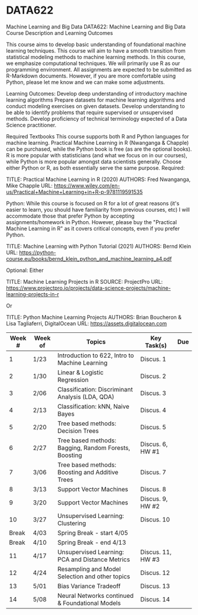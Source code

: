 # DATA622
Machine Learning and Big Data
DATA622: Machine Learning and Big Data
Course Description and Learning Outcomes

This course aims to develop basic understanding of foundational machine learning techniques. This course will aim to have a smooth transition from statistical modeling methods to machine learning methods. In this course, we emphasize computational techniques. We will primarily use R as our programming environment. All assignments are expected to be submitted as R-Markdown documents.  However, if you are more comfortable using Python, please let me know and we can make some adjustments. 

Learning Outcomes:
Develop deep understanding of introductory machine learning algorithms
Prepare datasets for machine learning algorithms and conduct modeling exercises on given datasets.
Develop understanding to be able to identify problems that require supervised or unsupervised methods.
Develop proficiency of technical terminology expected of a Data Science practitioner.

Required Textbooks
This course supports both R and Python languages for machine learning. Practical Machine Learning in R (Nwanganga & Chapple) can be purchased, while the Python book is free (as are the optional books).
R is more popular with statisticians (and what we focus on in our courses), while Python is more popular amongst data scientists generally. Choose either Python or R, as both essentially serve the same purpose. 
Required:

TITLE: Practical Machine Learning in R (2020)
AUTHORS: Fred Nwanganga, Mike Chapple
URL: https://www.wiley.com/en-us/Practical+Machine+Learning+in+R-p-9781119591535

Python:	While this course is focused on R for a lot of great reasons (it's easier to learn, you should have familiarity from previous courses, etc) I will accommodate those that prefer Python by accepting assignments/homework in Python. However, please buy the "Practical Machine Learning in R" as it covers critical concepts, even if you prefer Python.

TITLE: Machine Learning with Python Tutorial (2021)
AUTHORS: Bernd Klein
URL: https://python-course.eu/books/bernd_klein_python_and_machine_learning_a4.pdf

Optional:
Either	 

TITLE: Machine Learning Projects in R
SOURCE: ProjectPro
URL: https://www.projectpro.io/projects/data-science-projects/machine-learning-projects-in-r

Or	 

TITLE: Python Machine Learning Projects
AUTHORS: Brian Boucheron & Lisa Tagliaferri, DigitalOcean
URL: https://assets.digitalocean.com


| Week #  | Week of  |   Topics                                                |  Key Task(s)      |   Due  |
|---------|----------|---------------------------------------------------------|-------------------|--------|
|   1     |   1/23   |   Introduction to 622, Intro to Machine Learning        | Discus. 1         |        |
|   2     |   1/30   |   Linear & Logistic Regression                          | Discus. 2         |        |
|   3     |   2/06   |   Classification: Discriminant Analysis (LDA, QDA)      | Discus. 3         |        |
|   4     |   2/13   |   Classification: kNN, Naive Bayes                      | Discus. 4         |        |
|   5     |   2/20   |   Tree based methods: Decision Trees                    | Discus. 5         |        |
|   6     |   2/27   |   Tree based methods: Bagging, Random Forests, Boosting | Discus. 6, HW #1  |        |
|   7     |   3/06   |   Tree based methods: Boosting and Additive Trees       | Discus. 7         |        |
|   8     |   3/13   |   Support Vector Machines                               | Discus. 8         |        |
|   9     |   3/20   |   Support Vector Machines                               | Discus. 9, HW #2  |        |
|   10    |   3/27   |   Unsupervised Learning: Clustering                     | Discus. 10        |        |
|   Break |   4/03   |   Spring Break - start 4/05                             |                   |        |
|   Break |   4/10   |   Spring Break - end 4/13                               |                   |        |
|   11    |   4/17   |   Unsupervised Learning: PCA and Distance Metrics       | Discus. 11, HW #3 |        |
|   12    |   4/24   |   Resampling and Model Selection and other topics       | Discus. 12        |        |
|   13    |   5/01   |   Bias Variance Tradeoff                                | Discus. 13        |        |
|   14    |   5/08   |   Neural Networks continued & Foundational Models       | Discus. 14        |        |
